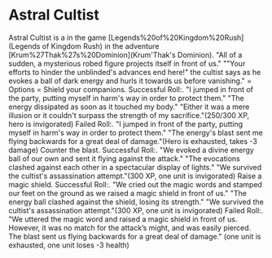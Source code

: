 # Astral Cultist

Astral Cultist is a in the game [Legends%20of%20Kingdom%20Rush](Legends of Kingdom Rush) in the adventure [Krum%27Thak%27s%20Dominion](Krum'Thak's Dominion).
"All of a sudden, a mysterious robed figure projects itself in front of us."
""Your efforts to hinder the unblinded's advances end here!" the cultist says as he evokes a ball of dark energy and hurls it towards us before vanishing."
= Options =
Shield your companions.
Successful Roll:.
"I jumped in front of the party, putting myself in harm's way in order to protect them."
"The energy dissipated as soon as it touched my body."
"Either it was a mere illusion or it couldn't surpass the strength of my sacrifice."(250/300 XP, hero is invigorated)
Failed Roll:.
"I jumped in front of the party, putting myself in harm's way in order to protect them."
"The energy's blast sent me flying backwards for a great deal of damage."(Hero is exhausted, takes -3 damage)
Counter the blast.
Successful Roll:.
"We evoked a divine energy ball of our own and sent it flying against the attack."
"The evocations clashed against each other in a spectacular display of lights."
"We survived the cultist's assassination attempt."(300 XP, one unit is invigorated)
Raise a magic shield.
Successful Roll:.
"We cried out the magic words and stamped our feet on the ground as we raised a magic shield in front of us."
"The energy ball clashed against the shield, losing its strength."
"We survived the cultist's assassination attempt."(300 XP, one unit is invigorated)
Failed Roll:.
"We uttered the magic word and raised a magic shield in front of us. However, it was no match for the attack’s might, and was easily pierced. The blast sent us flying backwards for a great deal of damage." (one unit is exhausted, one unit loses -3 health)